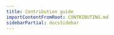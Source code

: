 ```yaml
---
title: Contribution guide
importContentFromRoot: CONTRIBUTING.md
sidebarPartial: docsSidebar
---
```

